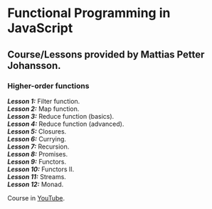 # Functional Programming in JavaScript
## Course/Lessons provided by Mattias Petter Johansson.

### Higher-order functions
***Lesson 1:*** Filter function.  
***Lesson 2:*** Map function.  
***Lesson 3:*** Reduce function (basics).  
***Lesson 4:*** Reduce function (advanced).  
***Lesson 5:*** Closures.  
***Lesson 6:*** Currying.  
***Lesson 7:*** Recursion.  
***Lesson 8:*** Promises.  
***Lesson 9:*** Functors.  
***Lesson 10:*** Functors II.  
***Lesson 11:*** Streams.  
***Lesson 12:*** Monad.  




Course in [YouTube](https://bit.ly/3rV7mrm).
